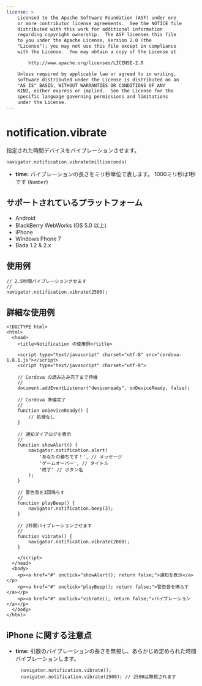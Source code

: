 ```yaml
---
license: >
    Licensed to the Apache Software Foundation (ASF) under one
    or more contributor license agreements.  See the NOTICE file
    distributed with this work for additional information
    regarding copyright ownership.  The ASF licenses this file
    to you under the Apache License, Version 2.0 (the
    "License"); you may not use this file except in compliance
    with the License.  You may obtain a copy of the License at

        http://www.apache.org/licenses/LICENSE-2.0

    Unless required by applicable law or agreed to in writing,
    software distributed under the License is distributed on an
    "AS IS" BASIS, WITHOUT WARRANTIES OR CONDITIONS OF ANY
    KIND, either express or implied.  See the License for the
    specific language governing permissions and limitations
    under the License.
---
```


notification.vibrate
====================

指定された時間デバイスをバイブレーションさせます。

    navigator.notification.vibrate(milliseconds)

- __time:__ バイブレーションの長さをミリ秒単位で表します。 1000ミリ秒は1秒です (`Number`)

サポートされているプラットフォーム
-------------------

- Android
- BlackBerry WebWorks (OS 5.0 以上)
- iPhone
- Windows Phone 7
- Bada 1.2 & 2.x

使用例
-------------

    // 2.5秒間バイブレーションさせます
    //
    navigator.notification.vibrate(2500);

詳細な使用例
------------

    <!DOCTYPE html>
    <html>
      <head>
        <title>Notification の使用例</title>

        <script type="text/javascript" charset="utf-8" src="cordova-1.8.1.js"></script>
        <script type="text/javascript" charset="utf-8">

        // Cordova の読み込み完了まで待機
        //
        document.addEventListener("deviceready", onDeviceReady, false);

        // Cordova 準備完了
        //
        function onDeviceReady() {
            // 処理なし
        }

        // 通知ダイアログを表示
        //
        function showAlert() {
            navigator.notification.alert(
                'あなたの勝ちです！', // メッセージ
                'ゲームオーバー', // タイトル
                '終了' // ボタン名
            );
        }

        // 警告音を3回鳴らす
        //
        function playBeep() {
            navigator.notification.beep(3);
        }

        // 2秒間バイブレーションさせます
        //
        function vibrate() {
            navigator.notification.vibrate(2000);
        }

        </script>
      </head>
      <body>
        <p><a href="#" onclick="showAlert(); return false;">通知を表示</a></p>
        <p><a href="#" onclick="playBeep(); return false;">警告音を鳴らす</a></p>
        <p><a href="#" onclick="vibrate(); return false;">バイブレーション</a></p>
      </body>
    </html>

iPhone に関する注意点
-------------

- __time:__ 引数のバイブレーションの長さを無視し、あらかじめ定められた時間バイブレーションします。

        navigator.notification.vibrate();
        navigator.notification.vibrate(2500); // 2500は無視されます
